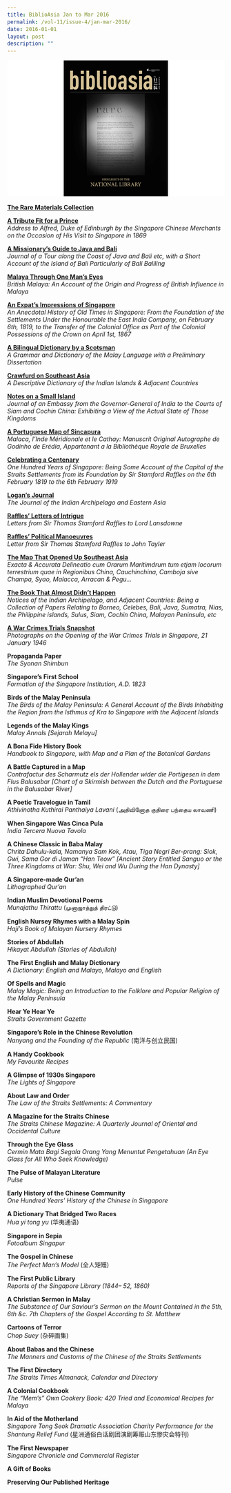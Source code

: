 ```yaml
---
title: BiblioAsia Jan to Mar 2016
permalink: /vol-11/issue-4/jan-mar-2016/
date: 2016-01-01
layout: post
description: ""
---
```

![Alt text for image on Isomer site](/images/vol-11-issue-4/ba11-4-1.jpg)

**[The Rare Materials Collection](/vol-11/issue-4/jan-mar-2016/rare-materials)**

**[A Tribute Fit for a Prince](/vol-11/issue-4/jan-mar-2016/alfred-duke-edinburgh)**<br>
*Address to Alfred, Duke of Edinburgh by the Singapore Chinese Merchants on the Occasion of His Visit to Singapore in 1869*

**[A Missionary’s Guide to Java and Bali](/vol-11/issue-4/jan-mar-2016/journal-java-bali-medhurst)**<br>
*Journal of a Tour along the Coast of Java and Bali etc, with a Short Account of the Island of Bali Particularly of Bali Baliling*

**[Malaya Through One Man’s Eyes](/vol-11/issue-4/jan-mar-2016/british-malaya-swettenham)**<br>
*British Malaya: An Account of the Origin and Progress of British Influence in Malaya*

**[An Expat’s Impressions of Singapore](/vol-11/issue-4/jan-mar-2016/history-singapore-buckley)**<br>
*An Anecdotal History of Old Times in Singapore: From the Foundation of the Settlements Under the Honourable the East India Company, on February 6th, 1819, to the Transfer of the Colonial Office as Part of the Colonial Possessions of the Crown on April 1st, 1867*

**[A Bilingual Dictionary by a Scotsman](/vol-11/issue-4/jan-mar-2016/malay-dictionary-crawfurd)**<br>
*A Grammar and Dictionary of the Malay Language with a Preliminary Dissertation*

**[Crawfurd on Southeast Asia](/vol-11/issue-4/jan-mar-2016/dictionary-indian-islands-crawfurd)**<br>
*A Descriptive Dictionary of the Indian Islands & Adjacent Countries*

**[Notes on a Small Island](/vol-11/issue-4/jan-mar-2016/journal-embassy-crawfurd)**<br>
*Journal of an Embassy from the Governor-General of India to the Courts of Siam and Cochin  China: Exhibiting a View of the Actual State of Those Kingdoms*

**[A Portuguese Map of Sincapura](/vol-11/issue-4/jan-mar-2016/portuguese-map-sincapura-janssen)**<br>
*Malaca, l’Inde Méridionale et le Cathay: Manuscrit Original Autographe de Godinho de Erédia, Appartenant a la Bibliothèque Royale de Bruxelles*

**[Celebrating a Centenary](/vol-11/issue-4/jan-mar-2016/one-hundred-years-singapore)**<br>
*One Hundred Years of Singapore: Being Some Account of the Capital of the Straits Settlements from its Foundation by Sir Stamford Raffles on the 6th February 1819 to the 6th February 1919*

**[Logan’s Journal](/vol-11/issue-4/jan-mar-2016/indian-archipelago-eastern-asia-logan-journal)**<br>
*The Journal of the Indian Archipelago and Eastern Asia*

**[Raffles’ Letters of Intrigue](/vol-11/issue-4/jan-mar-2016/letters-stamford-raffles-marquess-lansdowne)**<br>
*Letters from Sir Thomas Stamford Raffles to Lord Lansdowne*

**[Raffles’ Political Manoeuvres](/vol-11/issue-4/jan-mar-2016/letter-stamford-raffles-john-tayler)**<br>
*Letter from Sir Thomas Stamford Raffles to John Tayler*

**[The Map That Opened Up Southeast Asia](/vol-11/issue-4/jan-mar-2016/map-south-east-asia-exacta-accurata-linschoten)**<br>
*Exacta & Accurata Delineatio cum Orarum Maritimdrum tum etjam locorum terrestrium quae in Regionibus China, Cauchinchina, Camboja sive Champa, Syao, Malacca, Arracan & Pegu…*

**[The Book That Almost Didn’t Happen](/vol-11/issue-4/jan-mar-2016/notices-indian-archipelago-john-henry-moor)**<br>
*Notices of the Indian Archipelago, and Adjacent Countries: Being a Collection of Papers Relating to Borneo, Celebes, Bali, Java, Sumatra, Nias, the Philippine islands, Sulus, Siam, Cochin China, Malayan Peninsula, etc*

**[A War Crimes Trials Snapshot](/vol-11/issue-4/jan-mar-2016/photographs-singapore-war-crimes-trial)**<br>
*Photographs on the Opening of the War Crimes Trials in Singapore, 21 January 1946*

**Propaganda Paper**<br>
*The Syonan Shimbun*

**Singapore’s First School**<br>
*Formation of the Singapore Institution, A.D. 1823*

**Birds of the Malay Peninsula**<br>
*The Birds of the Malay Peninsula: A General Account of the Birds Inhabiting the Region from the Isthmus of Kra to Singapore with the Adjacent Islands*

**Legends of the Malay Kings**<br>
*Malay Annals [Sejarah Melayu]*

**A Bona Fide History Book**<br>
*Handbook to Singapore, with Map and a Plan of the Botanical Gardens*

**A Battle Captured in a Map**<br>
*Contrafactur des Scharmutz els der Hollender wider die Portigesen in dem Flus Balusabar [Chart of a Skirmish between the Dutch and the Portuguese in the Balusabar River]*

**A Poetic Travelogue in Tamil**<br>
*Athivinotha Kuthirai Panthaiya Lavani* (அதிவினோத குதிரை பந்தைய லாவணி)

**When Singapore Was Cinca Pula**<br>
*India Tercera Nuova Tavola*

**A Chinese Classic in Baba Malay**<br>
*Chrita Dahulu-kala, Namanya Sam Kok, Atau, Tiga Negri Ber-prang: Siok, Gwi, Sama Gor di Jaman “Han Teow” [Ancient Story Entitled Sanguo or the Three Kingdoms at War: Shu, Wei and Wu During the Han Dynasty]*

**A Singapore-made Qur’an**<br>
*Lithographed Qur’an*

**Indian Muslim Devotional Poems**<br>
*Munajathu Thirattu* (முனாஜாத்துத் திரட்டு)

**English Nursey Rhymes with a Malay Spin**<br>
*Haji’s Book of Malayan Nursery Rhymes*

**Stories of Abdullah**<br>
*Hikayat Abdullah (Stories of Abdullah)*

**The First English and Malay Dictionary**<br>
*A Dictionary: English and Malayo, Malayo and English*

**Of Spells and Magic**<br>
*Malay Magic: Being an Introduction to the Folklore and Popular Religion of the Malay Peninsula*

**Hear Ye Hear Ye**<br>
*Straits Government Gazette*

**Singapore’s Role in the Chinese Revolution**<br>
*Nanyang and the Founding of the Republic* (南洋与创立民国)

**A Handy Cookbook**<br>
*My Favourite Recipes*

**A Glimpse of 1930s Singapore**<br>
*The Lights of Singapore*

**About Law and Order**<br>
*The Law of the Straits Settlements: A Commentary*

**A Magazine for the Straits Chinese**<br>
*The Straits Chinese Magazine: A Quarterly Journal of Oriental and Occidental Culture*

**Through the Eye Glass**<br>
*Cermin Mata Bagi Segala Orang Yang Menuntut Pengetahuan (An Eye Glass for All Who Seek Knowledge)*

**The Pulse of Malayan Literature**<br>
*Pulse*

**Early History of the Chinese Community**<br>
*One Hundred Years’ History of the Chinese in Singapore*

**A Dictionary That Bridged Two Races**<br>
*Hua yi tong yu* (华夷通语)

**Singapore in Sepia**<br>
*Fotoalbum Singapur*

**The Gospel in Chinese**<br>
*The Perfect Man’s Model* (全人矩矱)

**The First Public Library**<br>
*Reports of the Singapore Library (1844– 52, 1860)*

**A Christian Sermon in Malay**<br>
*The Substance of Our Saviour’s Sermon on the Mount Contained in the 5th, 6th &c. 7th Chapters of the Gospel According to St. Matthew*

**Cartoons of Terror**<br>
*Chop Suey* (杂碎画集)

**About Babas and the Chinese**<br>
*The Manners and Customs of the Chinese of the Straits Settlements*

**The First Directory**<br>
*The Straits Times Almanack, Calendar and Directory*

**A Colonial Cookbook**<br>
*The “Mem’s” Own Cookery Book: 420 Tried and Economical Recipes for Malaya*

**In Aid of the Motherland**<br>
*Singapore Tong Seok Dramatic Association Charity Performance for the Shantung Relief Fund* (星洲通俗白话剧团演剧筹赈山东惨灾会特刊)

**The First Newspaper**<br>
*Singapore Chronicle and Commercial Register*

**A Gift of Books**

**Preserving Our Published Heritage**